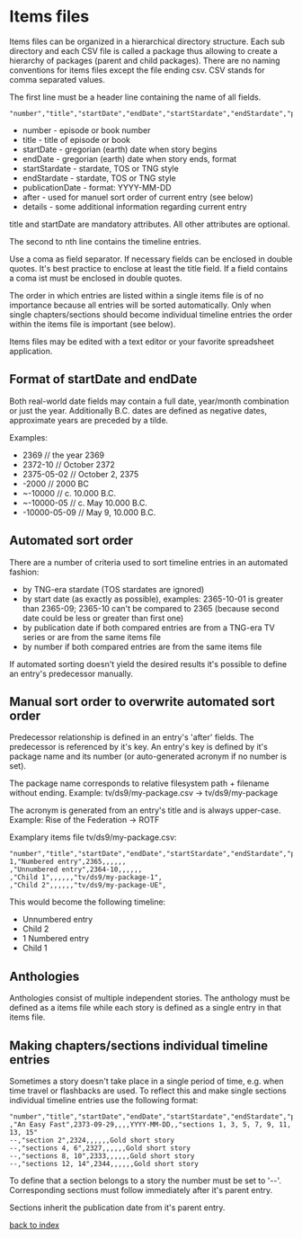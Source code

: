 # Items files

Items files can be organized in a hierarchical directory structure. Each sub directory and each CSV file is called a package thus allowing to create a hierarchy of packages (parent and child packages). There are no naming conventions for items files except the file ending csv. CSV stands for comma separated values.

The first line must be a header line containing the name of all fields.

```
"number","title","startDate","endDate","startStardate","endStardate","publicationDate","after","details"
```

* number - episode or book number
* title - title of episode or book
* startDate - gregorian (earth) date when story begins
* endDate - gregorian (earth) date when story ends, format
* startStardate - stardate, TOS or TNG style
* endStardate - stardate, TOS or TNG style
* publicationDate - format: YYYY-MM-DD
* after - used for manuel sort order of current entry (see below)
* details - some additional information regarding current entry

title and startDate are mandatory attributes. All other attributes are optional.

The second to nth line contains the timeline entries.

Use a coma as field separator. If necessary fields can be enclosed in double quotes. It's best practice to enclose at least the title field.
If a field contains a coma ist must be enclosed in double quotes.

The order in which entries are listed within a single items file is of no importance because all entries will be sorted automatically.
Only when single chapters/sections should become individual timeline entries the order within the items file is important (see below).

Items files may be edited with a text editor or your favorite spreadsheet application.

## Format of startDate and endDate

Both real-world date fields may contain a full date, year/month combination or just the year.
Additionally B.C. dates are defined as negative dates, approximate years are preceded by a tilde.

Examples:
* 2369 // the year 2369
* 2372-10 // October 2372
* 2375-05-02 // October 2, 2375
* -2000 // 2000 BC
* ~-10000 // c. 10.000 B.C.
* ~-10000-05 // c. May 10.000 B.C.
* -10000-05-09 // May 9, 10.000 B.C.

## Automated sort order

There are a number of criteria used to sort timeline entries in an automated fashion:

* by TNG-era stardate (TOS stardates are ignored)
* by start date (as exactly as possible), examples: 2365-10-01 is greater than 2365-09; 2365-10 can't be compared to 2365 (because second date could be less or greater than first one)
* by publication date if both compared entries are from a TNG-era TV series or are from the same items file
* by number if both compared entries are from the same items file

If automated sorting doesn't yield the desired results it's possible to define an entry's predecessor manually.

## Manual sort order to overwrite automated sort order

Predecessor relationship is defined in an entry's 'after' fields.
The predecessor is referenced by it's key.
An entry's key is defined by it's package name and its number (or auto-generated acronym if no number is set).

The package name corresponds to relative filesystem path + filename without ending.
Example: tv/ds9/my-package.csv -> tv/ds9/my-package

The acronym is generated from an entry's title and is always upper-case.
Example: Rise of the Federation -> ROTF

Examplary items file tv/ds9/my-package.csv:


```
"number","title","startDate","endDate","startStardate","endStardate","publicationDate","after","details"
1,"Numbered entry",2365,,,,,,
,"Unnumbered entry",2364-10,,,,,,
,"Child 1",,,,,,"tv/ds9/my-package-1",
,"Child 2",,,,,,"tv/ds9/my-package-UE",
```

This would become the following timeline:

* Unnumbered entry
* Child 2
* 1 Numbered entry
* Child 1

## Anthologies

Anthologies consist of multiple independent stories.
The anthology must be defined as a items file while each story is defined as a single entry in that items file.

## Making chapters/sections individual timeline entries

Sometimes a story doesn't take place in a single period of time, e.g. when time travel or flashbacks are used.
To reflect this and make single sections individual timeline entries use the following format:

```
"number","title","startDate","endDate","startStardate","endStardate","publicationDate","after","details"
,"An Easy Fast",2373-09-29,,,,YYYY-MM-DD,,"sections 1, 3, 5, 7, 9, 11, 13, 15"
--,"section 2",2324,,,,,,Gold short story
--,"sections 4, 6",2327,,,,,,Gold short story
--,"sections 8, 10",2333,,,,,,Gold short story
--,"sections 12, 14",2344,,,,,,Gold short story
```

To define that a section belongs to a story the number must be set to '--'. Corresponding sections must follow immediately after it's parent entry.

Sections inherit the publication date from it's parent entry.  

[back to index](../README.md)
